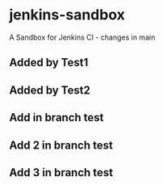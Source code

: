 # jenkins-sandbox

A Sandbox for Jenkins CI - changes in main


## Added by Test1
## Added by Test2

## Add in branch test
## Add 2 in branch test
## Add 3 in branch test
